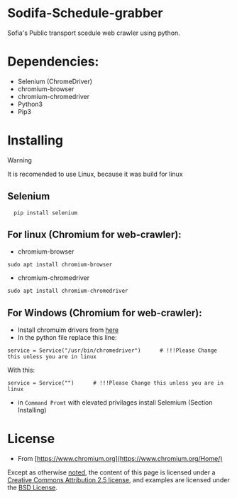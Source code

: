 # Sodifa-Schedule-grabber
Sofia's Public transport scedule web crawler using python.

# Dependencies:
- Selenium (ChromeDriver)
- chromium-browser
- chromium-chromedriver
- Python3
- Pip3

# Installing
> [!WARNING]
> It is recomended to use Linux, because it was build for linux

## Selenium
```
  pip install selenium
```
## For linux (Chromium for web-crawler):
- chromium-browser
```
sudo apt install chromium-browser
```
- chromium-chromedriver
```
sudo apt install chromium-chromedriver
```
## For Windows (Chromium for web-crawler):
- Install chromuim drivers from [here](https://download-chromium.appspot.com/dl/Win_x64?type=snapshots)
- In the python file replace this line:
```
service = Service("/usr/bin/chromedriver")      # !!!Please Change this unless you are in linux
```
With this:
```
service = Service("")      # !!!Please Change this unless you are in linux
```
- in `Command Promt` with elevated privilages install Selemium (Section Installing)

# License
- From [https://www.chromium.org](https://www.chromium.org/Home/)

Except as otherwise [noted](https://developers.google.com/site-policies.html#restrictions), the content of this page is licensed under a [Creative Commons Attribution 2.5 license](https://creativecommons.org/licenses/by/2.5/), and examples are licensed under the [BSD License](https://chromium.googlesource.com/chromium/src/+/HEAD/LICENSE).
